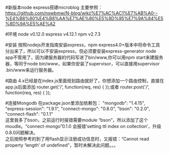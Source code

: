 #新版本node express搭建microblog
主要参照：https://github.com/nswbmw/N-blog/wiki/%E7%AC%AC1%E7%AB%A0--%E4%B8%80%E4%B8%AA%E7%AE%80%E5%8D%95%E7%9A%84%E5%8D%9A%E5%AE%A2

#环境
node v0.12.0
express v4.12.1
npm v2.7.3

#安装
按照nodejs开发指南安装express，npm
express4.0+版本中将命令工具分出来了，所以可以不安装express，但必须要安装express-generator
node app不管用了，因为建服务器的代码写进了bin/www,你可以用npm start来建服务器，等同于node bin/www，如果你安装了supervisor，可以直接用supervisor .bin/www来运行服务器。

#路由
4.x已经是在index.js里面规划路由就好了，你想添加一个路由控制，直接在app.js后面添加
router.get('/’, function(req, res) {
});或者
router.post('/’, function(req, res) {
});

#连接Mongodb
在package.json里添加依赖包：
    "mongodb": "1.4.15",
    "express-session": "1.9.1",
    "connect-mongo": "0.8.0",
    "bson": "0.2.0",
    "connect-flash": "0.1.1"
<br/>这里我多了bson，之前运行时报错需要module “bson”，所以添加了这个moudle。“connect-mongo”0.1.0 会报错‘setting ttl index on collection’，升级0.8.0问题解决。
<br/>之后按照参考的到了用flash显示注册成功信息时，又报错：“Cannot read property ‘length’ of undefined”，暂时未解决此问题。。。

